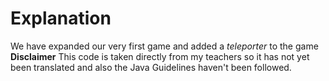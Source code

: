 # Explanation

We have expanded our very first game and added a *teleporter* to the game
**Disclaimer**
This code is taken directly from my teachers so it has not yet been translated and also the Java Guidelines haven't been followed.
